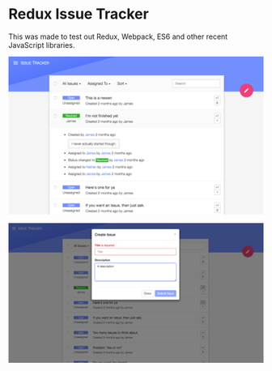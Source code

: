 # Redux Issue Tracker

This was made to test out Redux, Webpack, ES6 and other recent JavaScript libraries.

<p align="center">
    <img src="images/main.png" alt="Main screen"/>
</p>
<p align="center">
    <img src="images/create.png" alt="Create dialog"/>
</p>